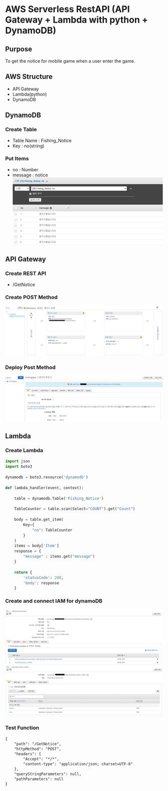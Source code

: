 # AWS Serverless RestAPI (API Gateway + Lambda with python + DynamoDB)

## Purpose
To get the notice for mobile game when a user enter the game.

## AWS Structure
- API Gateway
- Lambda(python)
- DynamoDB

## DynamoDB
### Create Table
- Table Name : Fishing_Notice
- Key : no(string)
### Put Items
- no : Number
- message : notice
![Dynamodb](/AWS_Serverless_RESTAPI/Dynamodb.png)

## API Gateway
### Create REST API
- /GetNotice
### Create POST Method
![Gateway](/AWS_Serverless_RESTAPI/Gateway1.png)
### Deploy Post Method
![Deploy](/AWS_Serverless_RESTAPI/Deploy1.png)

## Lambda
### Create Lambda
```python
import json
import boto3

dynamodb = boto3.resource('dynamodb')

def lambda_handler(event, context):
    
    table = dynamodb.Table('Fishing_Notice')
    
    TableCounter = table.scan(Select="COUNT").get("Count")
    
    body = table.get_item(
        Key={
            "no": TableCounter
        }
    )
    items = body['Item']
    response = {
        "message" : items.get("message")
    }
    
    return {
        'statusCode': 200,
        'body': response
    }
```
### Create and connect IAM for dynamoDB
![IAM1](/AWS_Serverless_RESTAPI/IAM1.png)
![IAM2](/AWS_Serverless_RESTAPI/IAM2.png)
### Test Function
```
{
    "path": "/GetNotice",
    "httpMethod": "POST",
    "headers": {
        "Accept": "*/*",
        "content-type": "application/json; charset=UTF-8"
    },
    "queryStringParameters": null,
    "pathParameters": null
}
```
